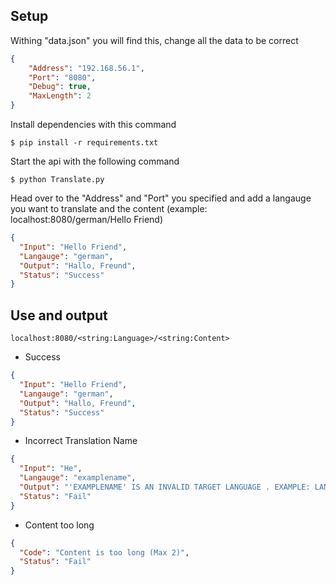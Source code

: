 ## Setup

Withing "data.json" you will find this, change all the data to be correct
```json
{
    "Address": "192.168.56.1",
    "Port": "8080",
    "Debug": true,
    "MaxLength": 2
}
```
Install dependencies with this command
```console
$ pip install -r requirements.txt
```
Start the api with the following command
```console
$ python Translate.py
```
Head over to the "Address" and "Port" you specified and add a langauge you want to translate and the content 
(example: localhost:8080/german/Hello Friend)
```json
{
  "Input": "Hello Friend", 
  "Langauge": "german", 
  "Output": "Hallo, Freund", 
  "Status": "Success"
}
```

## Use and output

`localhost:8080/<string:Language>/<string:Content>`

* Success 
```json
{
  "Input": "Hello Friend", 
  "Langauge": "german", 
  "Output": "Hallo, Freund", 
  "Status": "Success"
}
```
* Incorrect Translation Name
```json
{
  "Input": "He", 
  "Langauge": "examplename", 
  "Output": "'EXAMPLENAME' IS AN INVALID TARGET LANGUAGE . EXAMPLE: LANGPAIR=EN|IT USING 2 LETTER ISO OR RFC3066 LIKE ZH-CN. ALMOST ALL LANGUAGES SUPPORTED BUT SOME MAY HAVE NO CONTENT", 
  "Status": "Fail"
}
```
* Content too long
```json
{
  "Code": "Content is too long (Max 2)", 
  "Status": "Fail"
}
```

